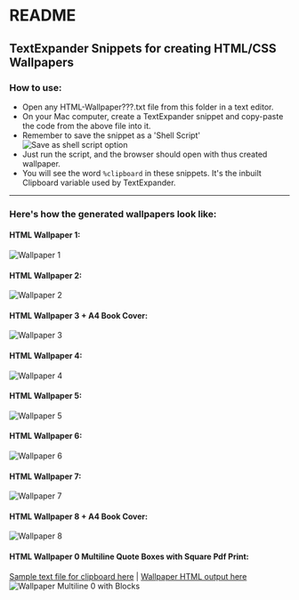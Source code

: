 # README
## TextExpander Snippets for creating HTML/CSS Wallpapers

### How to use:

* Open any HTML-Wallpaper???.txt file from this folder in a text editor.
* On your Mac computer, create a TextExpander snippet and copy-paste the code from the above file into it.
* Remember to save the snippet as a 'Shell Script'  
![Save as shell script option](./showcase-images/screenshot-shell-script-howto.jpg)
* Just run the script, and the browser should open with thus created wallpaper.
* You will see the word `%clipboard` in these snippets. It's the inbuilt Clipboard variable used by TextExpander.

----------

### Here's how the generated wallpapers look like:

#### HTML Wallpaper 1:
![Wallpaper 1](./showcase-images/screenshot-wallpaper-1.jpg)

#### HTML Wallpaper 2:
![Wallpaper 2](./showcase-images/screenshot-wallpaper-2.jpg)

#### HTML Wallpaper 3 + A4 Book Cover:
![Wallpaper 3](./showcase-images/screenshot-wallpaper-3.jpg)

#### HTML Wallpaper 4:
![Wallpaper 4](./showcase-images/screenshot-wallpaper-4.jpg)

#### HTML Wallpaper 5:
![Wallpaper 5](./showcase-images/screenshot-wallpaper-5.jpg)

#### HTML Wallpaper 6:
![Wallpaper 6](./showcase-images/screenshot-wallpaper-6.jpg)

#### HTML Wallpaper 7:
![Wallpaper 7](./showcase-images/screenshot-wallpaper-7.jpg)

#### HTML Wallpaper 8 + A4 Book Cover:
![Wallpaper 8](./showcase-images/screenshot-wallpaper-8.jpg)

#### HTML Wallpaper 0 Multiline Quote Boxes with Square Pdf Print:   
[Sample text file for clipboard here](sample-and-output-files/sample-quotes-text-for-multiline-wallpaper0.txt) | [Wallpaper HTML output here](sample-and-output-files/quotes_TMP-wallpaper-wm0.html)
![Wallpaper Multiline 0 with Blocks](./showcase-images/screenshot-wallpaper-multiline-0.jpg)
